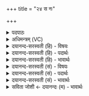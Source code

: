 +++
title = "२४ स नः"

+++
<details><summary>पदपाठः</summary>

सः। नः॒। पि॒तेवेति॑ पि॒ताऽइ॑व। सू॒नवे॑। अग्ने॑। सू॒पा॒य॒न इति॑ सुऽउ॒पा॒य॒नः। भ॒व॒। सच॑स्व। नः॒। स्व॒स्तये॑। २४।
</details>

<details><summary>अधिमन्त्रम् (VC)</summary>

- अग्निर्देवता
- वैश्वामित्रो मधुच्छन्दा ऋषिः
- विराड् गायत्री
- षड्जः
</details>

<details><summary>दयानन्द-सरस्वती (हि) - विषयः</summary>

अब अगले मन्त्र में ईश्वर ही का उपदेश किया है ॥
</details>

<details><summary>दयानन्द-सरस्वती (हि) - पदार्थः</summary>

पदार्थान्वयभाषाः -  हे (अग्ने) जगदीश्वर ! जो आप कृपा करके जैसे (सूनवे) अपने पुत्र के लिये (पितेव) पिता अच्छे-अच्छे गुणों को सिखलाता है, वैसे (नः) हमारे लिये (सूपायनः) श्रेष्ठ ज्ञान के देनेवाले (भव) हैं, वैसे (सः) सो आप (नः) हम लोगों को (स्वस्तये) सुख के लिये निरन्तर (सचस्व) संयुक्त कीजिये ॥२४॥
</details>

<details><summary>दयानन्द-सरस्वती (हि) - भावार्थः</summary>

भावार्थभाषाः -  इस मन्त्र में उपमालङ्कार है। हे सब के पालन करनेवाले परमेश्वर ! जैसे कृपा करनेवाला कोई विद्वान् मनुष्य अपने पुत्रों की रक्षा कर श्रेष्ठ-श्रेष्ठ शिक्षा देकर विद्या, धर्म अच्छे-अच्छे स्वभाव और सत्य विद्या आदि गुणों में संयुक्त करता है, वैसे ही आप हम लोगों की निरन्तर रक्षा करके श्रेष्ठ-श्रेष्ठ व्यवहारों में संयुक्त कीजिये ॥२४॥
</details>

<details><summary>दयानन्द-सरस्वती (सं) - विषयः</summary>

अथाग्रिमेण मन्त्रेणेश्वर एवोपदिश्यते ॥
</details>

<details><summary>दयानन्द-सरस्वती (सं) - पदार्थः</summary>

पदार्थान्वयभाषाः -  हे अग्ने जगदीश्वर ! यस्त्वं कृपया सूनवे पितेव नोऽस्मभ्यं सूपायनो भवसि, स त्वं नोऽस्मान् स्वस्तये सततं सचस्व संयोजय ॥२४॥
</details>

<details><summary>दयानन्द-सरस्वती (सं) - भावार्थः</summary>

भावार्थभाषाः -  अत्रोपमालङ्कारः। हे सर्वपितरीश्वर ! यथा कृपायमाणो विद्वान् पिता स्वसन्तानान् संरक्ष्य सुशिक्ष्य च विद्याधर्मसुशीलतादिषु संयोजयति, तथैव भवानस्मान् निरन्तरं रक्षित्वा श्रेष्ठेषु व्यवहारेषु संयोजयत्विति ॥२४॥
</details>

<details><summary>सविता जोशी ← दयानन्दः (म) - भावार्थः</summary>

भावार्थभाषाः -  या मंत्रात उपमालंकार आहे. हे सर्वांचे पालन करणाऱ्या ईश्वरा ! एखादा विद्वान आपल्या पुत्रावर कृपादृष्टी ठेवतो व त्याचे रक्षण करतो. त्याला श्रेष्ठ शिक्षण देऊन सत्यविद्या, धर्म इत्यादी चांगले गुण शिकवितो तसेच तूही आमचे निरंतर रक्षण करून आम्हाला श्रेष्ठ कर्मात प्रवृत्त कर.
</details>